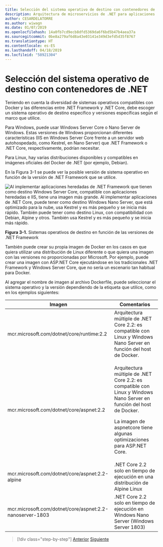```yaml
---
title: Selección del sistema operativo de destino con contenedores de .NET
description: Arquitectura de microservicios de .NET para aplicaciones .NET en contenedor | Selección del sistema operativo de destino con contenedores de .NET
author: CESARDELATORRE
ms.author: wiwagn
ms.date: 01/07/2019
ms.openlocfilehash: 14a0fb7cd9ecb8dfd5369da6f6bd5b47b4aea37a
ms.sourcegitcommit: 0be8a279af6d8a43e03141e349d3efd5d35f8767
ms.translationtype: HT
ms.contentlocale: es-ES
ms.lasthandoff: 04/18/2019
ms.locfileid: "58921304"
---
```

# <a name="what-os-to-target-with-net-containers"></a>Selección del sistema operativo de destino con contenedores de .NET

Teniendo en cuenta la diversidad de sistemas operativos compatibles con Docker y las diferencias entre .NET Framework y .NET Core, debe escoger un sistema operativo de destino específico y versiones específicas según el marco que utilice.

Para Windows, puede usar Windows Server Core o Nano Server de Windows. Estas versiones de Windows proporcionan diferentes características (IIS en Windows Server Core frente a un servidor web autohospedado, como Kestrel, en Nano Server) que .NET Framework o .NET Core, respectivamente, podrían necesitar.

Para Linux, hay varias distribuciones disponibles y compatibles en imágenes oficiales del Docker de .NET (por ejemplo, Debian).

En la Figura 3-1 se puede ver la posible versión de sistema operativo en función de la versión de .NET Framework que se utilice.

![Al implementar aplicaciones heredadas de .NET Framework que tienen como destino Windows Server Core, compatible con aplicaciones heredadas e IIS, tiene una imagen más grande. Al implementar aplicaciones de .NET Core, puede tener como destino Windows Nano Server, que está optimizado para la nube, usa Kestrel y es más pequeño y se inicia más rápido. También puede tener como destino Linux, con compatibilidad con Debian, Alpine y otros. También usa Kestrel y es más pequeño y se inicia más rápido.](./media/image1.png)

**Figura 3-1.** Sistemas operativos de destino en función de las versiones de .NET Framework

También puede crear su propia imagen de Docker en los casos en que quiera utilizar una distribución de Linux diferente o que quiera una imagen con las versiones no proporcionadas por Microsoft. Por ejemplo, puede crear una imagen con ASP.NET Core ejecutándose en los tradicionales .NET Framework y Windows Server Core, que no sería un escenario tan habitual para Docker.

Al agregar el nombre de imagen al archivo Dockerfile, puede seleccionar el sistema operativo y la versión dependiendo de la etiqueta que utilice, como en los ejemplos siguientes:

<table>
<thead>
<tr class="header">
<th>Imagen</th>
<th>Comentarios</th>
</tr>
</thead>
<tbody>
<tr>
<td>mcr.microsoft.com/dotnet/core/runtime:2.2</td>
<td>Arquitectura múltiple de .NET Core 2.2: es compatible con Linux y Windows Nano Server en función del host de Docker.</td>
</tr>
<tr class="odd">
<td>mcr.microsoft.com/dotnet/core/aspnet:2.2</td>
<td><p>Arquitectura múltiple de .NET Core 2.2: es compatible con Linux y Windows Nano Server en función del host de Docker.</p>
<p>La imagen de aspnetcore tiene algunas optimizaciones para ASP.NET Core.</p></td>
</tr>
<tr class="even">
<td>mcr.microsoft.com/dotnet/core/aspnet:2.2-alpine</td>
<td>.NET Core 2.2 solo en tiempo de ejecución en una distribución de Alpine Linux</td>
</tr>
<tr class="odd">
<td>mcr.microsoft.com/dotnet/core/aspnet:2.2-nanoserver-1803</td>
<td>.NET Core 2.2 solo en tiempo de ejecución en Windows Nano Server (Windows Server 1803)</td>
</tr>
</tbody>
</table>

> [!div class="step-by-step"]
> [Anterior](container-framework-choice-factors.md)
> [Siguiente](official-net-docker-images.md)
